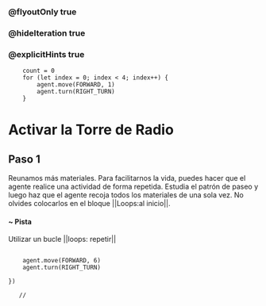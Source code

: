 ### @flyoutOnly true
### @hideIteration true
### @explicitHints true

``` ghost
    count = 0
    for (let index = 0; index < 4; index++) {
        agent.move(FORWARD, 1)
        agent.turn(RIGHT_TURN)
    }
```
# Activar la Torre de Radio

## Paso 1

Reunamos más materiales. Para facilitarnos la vida, puedes hacer que el agente realice una actividad de forma repetida. Estudia el patrón de paseo y luego haz que el agente recoja todos los materiales de una sola vez. No olvides colocarlos en el bloque ||Loops:al inicio||.

#### ~ Pista 
Utilizar un bucle ||loops: repetir||


```  blocks
    
    agent.move(FORWARD, 6)
    agent.turn(RIGHT_TURN)
         
})
```

```template
   //     
```
